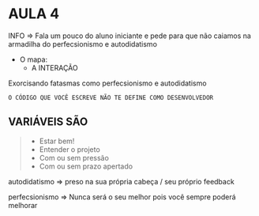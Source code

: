 # AULA 4

INFO => Fala um pouco do aluno iniciante e pede para que não caiamos na armadilha do perfecsionismo e autodidatismo

- O mapa:
  - A INTERAÇÃO

Exorcisando fatasmas como perfecsionismo e autodidatismo

`O CÓDIGO QUE VOCÊ ESCREVE NÃO TE DEFINE COMO DESENVOLVEDOR`

## VARIÁVEIS SÃO

> - Estar bem!
> - Entender o projeto
> - Com ou sem pressão
> - Com ou sem prazo apertado

autodidatismo => preso na sua própria cabeça / seu próprio feedback

perfecsionismo => Nunca será o seu melhor pois você sempre poderá melhorar
